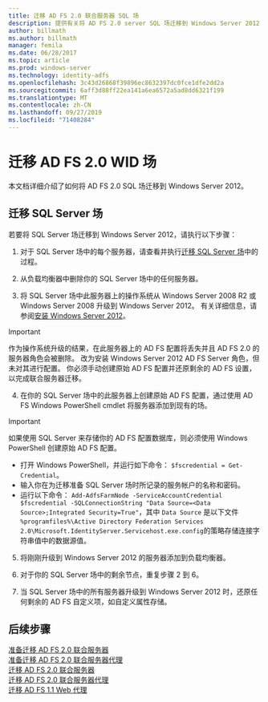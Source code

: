 ```yaml
---
title: 迁移 AD FS 2.0 联合服务器 SQL 场
description: 提供有关将 AD FS 2.0 server SQL 场迁移到 Windows Server 2012 的信息
author: billmath
ms.author: billmath
manager: femila
ms.date: 06/28/2017
ms.topic: article
ms.prod: windows-server
ms.technology: identity-adfs
ms.openlocfilehash: 3c43d26868f39896ec8632397dc0fce1dfe2dd2a
ms.sourcegitcommit: 6aff3d88ff22ea141a6ea6572a5ad8dd6321f199
ms.translationtype: MT
ms.contentlocale: zh-CN
ms.lasthandoff: 09/27/2019
ms.locfileid: "71408284"
---
```

# <a name="migrate-an-ad-fs-20-wid-farm"></a>迁移 AD FS 2.0 WID 场  
本文档详细介绍了如何将 AD FS 2.0 SQL 场迁移到 Windows Server 2012。


## <a name="migrate-a-sql-server-farm"></a>迁移 SQL Server 场  
 若要将 SQL Server 场迁移到 Windows Server 2012，请执行以下步骤：  
  
1.  对于 SQL Server 场中的每个服务器，请查看并执行[迁移 SQL Server 场](prepare-to-migrate-a-sql-server-farm.md)中的过程。  
  
2.  从负载均衡器中删除你的 SQL Server 场中的任何服务器。  
  
3.  将 SQL Server 场中此服务器上的操作系统从 Windows Server 2008 R2 或 Windows Server 2008 升级到 Windows Server 2012。 有关详细信息，请参阅[安装 Windows Server 2012](https://technet.microsoft.com/library/jj134246.aspx)。  
  
> [!IMPORTANT]
>  作为操作系统升级的结果，在此服务器上的 AD FS 配置将丢失并且 AD FS 2.0 的服务器角色会被删除。 改为安装 Windows Server 2012 AD FS Server 角色，但未对其进行配置。 你必须手动创建原始 AD FS 配置并还原剩余的 AD FS 设置，以完成联合服务器迁移。  
  
4. 在你的 SQL Server 场中的此服务器上创建原始 AD FS 配置，通过使用 AD FS Windows PowerShell cmdlet 将服务器添加到现有的场。  
  
> [!IMPORTANT]
>  如果使用 SQL Server 来存储你的 AD FS 配置数据库，则必须使用 Windows PowerShell 创建原始 AD FS 配置。  

  - 打开 Windows PowerShell，并运行如下命令： `$fscredential = Get-Credential`。  
  - 输入你在为迁移准备 SQL Server 场时所记录的服务帐户的名称和密码。  
  - 运行以下命令： `Add-AdfsFarmNode -ServiceAccountCredential $fscredential -SQLConnectionString "Data Source=<Data Source>;Integrated Security=True"`，其中 `Data Source` 是以下文件 `%programfiles%\Active Directory Federation Services 2.0\Microsoft.IdentityServer.Servicehost.exe.config`的策略存储连接字符串值中的数据源值。  
  
5. 将刚刚升级到 Windows Server 2012 的服务器添加到负载均衡器。  
  
6. 对于你的 SQL Server 场中的剩余节点，重复步骤 2 到 6。  
  
7. 当 SQL Server 场中的所有服务器升级到 Windows Server 2012 时，还原任何剩余的 AD FS 自定义项，如自定义属性存储。  

## <a name="next-steps"></a>后续步骤
 [准备迁移 AD FS 2.0 联合服务器](prepare-to-migrate-ad-fs-fed-server.md)   
 [准备迁移 AD FS 2.0 联合服务器代理](prepare-to-migrate-ad-fs-fed-proxy.md)   
 [迁移 AD FS 2.0 联合服务器](migrate-the-ad-fs-fed-server.md)   
 [迁移 AD FS 2.0 联合服务器代理](migrate-the-ad-fs-2-fed-server-proxy.md)   
 [迁移 AD FS 1.1 Web 代理](migrate-the-ad-fs-web-agent.md)



